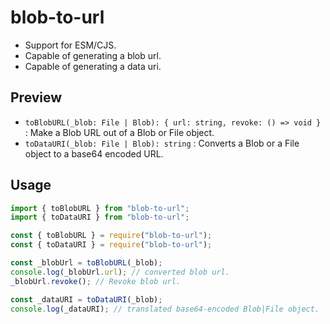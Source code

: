# blob-to-url

- Support for ESM/CJS.
- Capable of generating a blob url.
- Capable of generating a data uri.

## Preview

- `toBlobURL(_blob: File | Blob): { url: string, revoke: () => void }` : Make a Blob URL out of a Blob or File object.
- `toDataURI(_blob: File | Blob): string` : Converts a Blob or a File object to a base64 encoded URL.

## Usage

```ts
import { toBlobURL } from "blob-to-url";
import { toDataURI } from "blob-to-url";

const { toBlobURL } = require("blob-to-url");
const { toDataURI } = require("blob-to-url");

const _blobUrl = toBlobURL(_blob);
console.log(_blobUrl.url); // converted blob url.
_blobUrl.revoke(); // Revoke blob url.

const _dataURI = toDataURI(_blob);
console.log(_dataURI); // translated base64-encoded Blob|File object.
```
